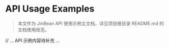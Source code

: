 # API Usage Examples

> 本文件为 JinBean API 使用示例主文档，详见项目根目录 README.md 的文档使用规范。

// ... API 示例内容待补充 ... 
